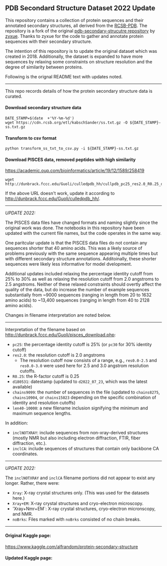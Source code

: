 ## PDB Secondard Structure Dataset 2022 Update

This repository contains a collection of protein sequences and their annotated secondary structures, all derived from the [RCSB-PDB](https://www.rcsb.org/).  The repository is a fork of the original [pdb-secondary-strucutre repository](https://github.com/zyxue/pdb-secondary-structure) by [zyxue](https://github.com/zyxue).  Thanks to zyxue for the code to gather and annotate protein sequences with their secondary structure.

The intention of this repository is to update the original dataset which was created in 2018.  Additionally, the dataset is expanded to have more sequences by relaxing some constraints on structure resolution and the degree of similarity between proteins.

Following is the orignal README text with updates noted.

----

This repo records details of how the protein secondary structure data is curated.


#### Download secondary structure data

```
DATE_STAMP=$(date  +'%Y-%m-%d')
wget https://cdn.rcsb.org/etl/kabschSander/ss.txt.gz -O ${DATE_STAMP}-ss.txt.gz
```

#### Transform to csv format
```
python transform_ss_txt_to_csv.py -i ${DATE_STAMP}-ss.txt.gz
```

#### Download PISCES data, removed peptides with high similarity

https://academic.oup.com/bioinformatics/article/19/12/1589/258419

```
wget http://dunbrack.fccc.edu/Guoli/culledpdb_hh/cullpdb_pc25_res2.0_R0.25_d180531_chains9099.gz
```

If the above URL doesn't work, update it according to http://dunbrack.fccc.edu/Guoli/culledpdb_hh/.

---
*UPDATE 2022:*

The PISCES data files have changed formats and naming slightly since the original work was done.  The notebooks in this repository have been updated with the current file names, but the code operates in the same way.

One paritcular update is that the PISCES data files do not contain any sequences shorter that 40 amino acids.  This was a likely source of problems previously with the same sequence appearing multiple times but with different secondary structure annotations.  Additoinally, these shorter sequences were likely less informative for model dvelopment.

Additional updates included relaxing the percentage identity cutoff from 25% to 30% as well as relaxing the resolution cutoff from 2.0 angstroms to 2.5 angstroms.  Neither of these relaxed constraints should overtly affect the quality of the data, but do increase the number of example sequences substantially from ~9000 sequences (ranging in length from 20 to 1632 amino acids) to ~13,400 sequences (ranging in length from 40 to 2128 amino acids).

Changes in filename interpretation are noted below.

---

Interpretation of the filename based on http://dunbrack.fccc.edu/Guoli/pisces_download.php: 

* `pc25`:  the percentage identity cutoff is 25%  (or `pc30` for 30% identity cutoff)
* `res2.0`: the resolution cutoff is 2.0 angstroms
   *  The resolution cutoff now consists of a range, e.g., `res0.0-2.5` and `res0.0-3.0` were used here for 2.5 and 3.0 angstrom resolution cutoffs.
* `R0.25`: the R-factor cutoff is 0.25
* `d180531`: datestamp (updated to `d2022_07_23`, which was the latest available)
* `chains9099`: the number of sequences in the file (updated to `chains8275`, `chains10904`, or `chains15023` depending on the specific combination of identity and resolution cutoffs)
* `len40-10000`: a new filename inclusion signifying the minimum and maximum sequence lengths. 

In addition:

* `inclNOTXRAY`: include sequences from non-xray-derived structures (mostly NMR but also including electron diffraction, FTIR, fiber diffraction, etc.). 
* `inclCA`: include sequences of structures that contain only backbone CA coordinates.

---

*UPDATE 2022:*

The `inclNOTXRAY` and `inclCA` filename portions did not appear to exist any longer.  Rather, there were:

* `Xray`: X-ray crystal structures only. (This was used for the datasets here.)
* `Xray+EM`: X-ray crystal structures and cryo-electron microscopy.
* 'Xray+Nmr+EM`: X-ray crystal structures, cryo-electron micronscopy, and NMR.
* `noBrks`: Files marked with `noBrks` consisted of no chain breaks.

---

#### Original Kaggle page:

https://www.kaggle.com/alfrandom/protein-secondary-structure

#### Updated Kaggle page:

